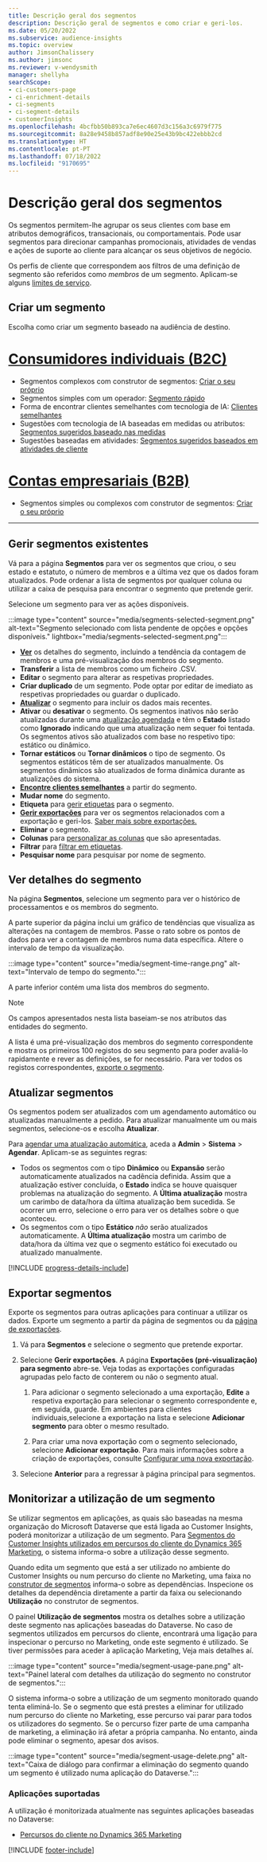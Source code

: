 ```yaml
---
title: Descrição geral dos segmentos
description: Descrição geral de segmentos e como criar e geri-los.
ms.date: 05/20/2022
ms.subservice: audience-insights
ms.topic: overview
author: JimsonChalissery
ms.author: jimsonc
ms.reviewer: v-wendysmith
manager: shellyha
searchScope:
- ci-customers-page
- ci-enrichment-details
- ci-segments
- ci-segment-details
- customerInsights
ms.openlocfilehash: 4bcfbb50b893ca7e6ec4607d3c156a3c6979f775
ms.sourcegitcommit: 8a28e9458b857adf8e90e25e43b9bc422ebbb2cd
ms.translationtype: HT
ms.contentlocale: pt-PT
ms.lasthandoff: 07/18/2022
ms.locfileid: "9170695"
---
```

# <a name="segments-overview"></a>Descrição geral dos segmentos

Os segmentos permitem-lhe agrupar os seus clientes com base em atributos demográficos, transacionais, ou comportamentais. Pode usar segmentos para direcionar campanhas promocionais, atividades de vendas e ações de suporte ao cliente para alcançar os seus objetivos de negócio.

Os perfis de cliente que correspondem aos filtros de uma definição de segmento são referidos como *membros* de um segmento. Aplicam-se alguns [limites de serviço](/dynamics365/customer-insights/service-limits).

## <a name="create-a-segment"></a>Criar um segmento

Escolha como criar um segmento baseado na audiência de destino.

# <a name="individual-consumers-b-to-c"></a>[Consumidores individuais (B2C)](#tab/b2c)

- Segmentos complexos com construtor de segmentos: [Criar o seu próprio](segment-builder.md)
- Segmentos simples com um operador: [Segmento rápido](segment-quick.md)
- Forma de encontrar clientes semelhantes com tecnologia de IA: [Clientes semelhantes](find-similar-customer-segments.md)
- Sugestões com tecnologia de IA baseadas em medidas ou atributos: [Segmentos sugeridos baseado nas medidas](suggested-segments.md)
- Sugestões baseadas em atividades: [Segmentos sugeridos baseados em atividades de cliente](suggested-segments-activity.md)

# <a name="business-accounts-b-to-b"></a>[Contas empresariais (B2B)](#tab/b2b)

- Segmentos simples ou complexos com construtor de segmentos: [Criar o seu próprio](segment-builder.md)

---

## <a name="manage-existing-segments"></a>Gerir segmentos existentes

Vá para a página **Segmentos** para ver os segmentos que criou, o seu estado e estatuto, o número de membros e a última vez que os dados foram atualizados. Pode ordenar a lista de segmentos por qualquer coluna ou utilizar a caixa de pesquisa para encontrar o segmento que pretende gerir.

Selecione um segmento para ver as ações disponíveis.

:::image type="content" source="media/segments-selected-segment.png" alt-text="Segmento selecionado com lista pendente de opções e opções disponíveis." lightbox="media/segments-selected-segment.png":::

- [**Ver**](#view-segment-details) os detalhes do segmento, incluindo a tendência da contagem de membros e uma pré-visualização dos membros do segmento.
- **Transferir** a lista de membros como um ficheiro .CSV.
- **Editar** o segmento para alterar as respetivas propriedades.
- **Criar duplicado** de um segmento. Pode optar por editar de imediato as respetivas propriedades ou guardar o duplicado.
- [**Atualizar**](#refresh-segments) o segmento para incluir os dados mais recentes.
- **Ativar** ou **desativar** o segmento. Os segmentos inativos não serão atualizadas durante uma [atualização agendada](system.md#schedule-tab) e têm o **Estado** listado como **Ignorado** indicando que uma atualização nem sequer foi tentada. Os segmentos ativos são atualizados com base no respetivo tipo: estático ou dinâmico.
- **Tornar estáticos** ou **Tornar dinâmicos** o tipo de segmento. Os segmentos estáticos têm de ser atualizados manualmente. Os segmentos dinâmicos são atualizados de forma dinâmica durante as atualizações do sistema.
- [**Encontre clientes semelhantes**](find-similar-customer-segments.md) a partir do segmento.
- **Mudar nome** do segmento.
- **Etiqueta** para [gerir etiquetas](work-with-tags-columns.md#manage-tags) para o segmento.
- [**Gerir exportações**](#export-segments) para ver os segmentos relacionados com a exportação e geri-los. [Saber mais sobre exportações.](export-destinations.md)
- **Eliminar** o segmento.
- **Colunas** para [personalizar as colunas](work-with-tags-columns.md#customize-columns) que são apresentadas.
- **Filtrar** para [filtrar em etiquetas](work-with-tags-columns.md#filter-on-tags).
- **Pesquisar nome** para pesquisar por nome de segmento.

## <a name="view-segment-details"></a>Ver detalhes do segmento

Na página **Segmentos**, selecione um segmento para ver o histórico de processamentos e os membros do segmento.

A parte superior da página inclui um gráfico de tendências que visualiza as alterações na contagem de membros. Passe o rato sobre os pontos de dados para ver a contagem de membros numa data específica. Altere o intervalo de tempo da visualização.

:::image type="content" source="media/segment-time-range.png" alt-text="Intervalo de tempo do segmento.":::

A parte inferior contém uma lista dos membros do segmento.

> [!NOTE]
> Os campos apresentados nesta lista baseiam-se nos atributos das entidades do segmento.
>
>A lista é uma pré-visualização dos membros do segmento correspondente e mostra os primeiros 100 registos do seu segmento para poder avaliá-lo rapidamente e rever as definições, se for necessário. Para ver todos os registos correspondentes, [exporte o segmento](export-destinations.md).

## <a name="refresh-segments"></a>Atualizar segmentos

Os segmentos podem ser atualizados com um agendamento automático ou atualizadas manualmente a pedido. Para atualizar manualmente um ou mais segmentos, selecione-os e escolha **Atualizar**.

Para [agendar uma atualização automática](system.md#schedule-tab), aceda a **Admin** > **Sistema** > **Agendar**. Aplicam-se as seguintes regras:

- Todos os segmentos com o tipo **Dinâmico** ou **Expansão** serão automaticamente atualizados na cadência definida. Assim que a atualização estiver concluída, o **Estado** indica se houve quaisquer problemas na atualização do segmento. A **Última atualização** mostra um carimbo de data/hora da última atualização bem sucedida. Se ocorrer um erro, selecione o erro para ver os detalhes sobre o que aconteceu.
- Os segmentos com o tipo **Estático** *não* serão atualizados automaticamente. A **Última atualização** mostra um carimbo de data/hora da última vez que o segmento estático foi executado ou atualizado manualmente.

[!INCLUDE [progress-details-include](includes/progress-details-pane.md)]

## <a name="export-segments"></a>Exportar segmentos

Exporte os segmentos para outras aplicações para continuar a utilizar os dados. Exporte um segmento a partir da página de segmentos ou da [página de exportações](export-destinations.md).

1. Vá para **Segmentos** e selecione o segmento que pretende exportar.

1. Selecione **Gerir exportações**. A página **Exportações (pré-visualização) para segmento** abre-se. Veja todas as exportações configuradas agrupadas pelo facto de conterem ou não o segmento atual.

   1. Para adicionar o segmento selecionado a uma exportação, **Edite** a respetiva exportação para selecionar o segmento correspondente e, em seguida, guarde. Em ambientes para clientes individuais,selecione a exportação na lista e selecione **Adicionar segmento** para obter o mesmo resultado.

   1. Para criar uma nova exportação com o segmento selecionado, selecione **Adicionar exportação**. Para mais informações sobre a criação de exportações, consulte [Configurar uma nova exportação](export-destinations.md#set-up-a-new-export).

1. Selecione **Anterior** para a regressar à página principal para segmentos.

## <a name="track-usage-of-a-segment"></a>Monitorizar a utilização de um segmento

Se utilizar segmentos em aplicações, as quais são baseadas na mesma organização do Microsoft Dataverse que está ligada ao Customer Insights, poderá monitorizar a utilização de um segmento. Para [Segmentos do Customer Insights utilizados em percursos do cliente do Dynamics 365 Marketing](/dynamics365/marketing/real-time-marketing-ci-profile), o sistema informa-o sobre a utilização desse segmento.

Quando edita um segmento que está a ser utilizado no ambiente do Customer Insights ou num percurso do cliente no Marketing, uma faixa no [construtor de segmentos](segment-builder.md) informa-o sobre as dependências. Inspecione os detalhes da dependência diretamente a partir da faixa ou selecionando **Utilização** no construtor de segmentos.

O painel **Utilização de segmentos** mostra os detalhes sobre a utilização deste segmento nas aplicações baseadas do Dataverse. No caso de segmentos utilizados em percursos do cliente, encontrará uma ligação para inspecionar o percurso no Marketing, onde este segmento é utilizado. Se tiver permissões para aceder à aplicação Marketing, Veja mais detalhes aí.

:::image type="content" source="media/segment-usage-pane.png" alt-text="Painel lateral com detalhes da utilização do segmento no construtor de segmentos.":::

O sistema informa-o sobre a utilização de um segmento monitorado quando tenta eliminá-lo. Se o segmento que está prestes a eliminar for utilizado num percurso do cliente no Marketing, esse percurso vai parar para todos os utilizadores do segmento. Se o percurso fizer parte de uma campanha de marketing, a eliminação irá afetar a própria campanha. No entanto, ainda pode eliminar o segmento, apesar dos avisos.

:::image type="content" source="media/segment-usage-delete.png" alt-text="Caixa de diálogo para confirmar a eliminação do segmento quando um segmento é utilizado numa aplicação do Dataverse.":::

### <a name="supported-apps"></a>Aplicações suportadas

A utilização é monitorizada atualmente nas seguintes aplicações baseadas no Dataverse:

- [Percursos do cliente no Dynamics 365 Marketing](/dynamics365/marketing/real-time-marketing-ci-profile)

[!INCLUDE [footer-include](includes/footer-banner.md)]
